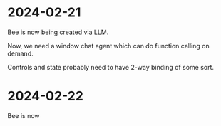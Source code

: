 # 2024-02-21

Bee is now being created via LLM.

Now, we need a window chat agent which can do function calling on demand.

Controls and state probably need to have 2-way binding of some sort.

# 2024-02-22

Bee is now 